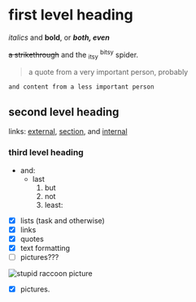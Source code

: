 # first level heading
*italics* and **bold**, or ***both, even***

~~a strikethrough~~ and the <sub>itsy</sub> <sup>bitsy</sup> spider.

> a quote from a very important person, probably

```
and content from a less important person
```
## second level heading
links: [external](https://www.youtube.com/watch?v=dQw4w9WgXcQ), [section](#first-level-heading), and [internal](rick.md)
### third level heading
- and:
  - last
    1. but
    2. not
    3. least:
- [x] lists (task and otherwise)
- [x] links
- [x] quotes
- [x] text formatting
- [ ] pictures???

![stupid raccoon picture](https://github.com/yue-hua-x/cse110_lab1/assets/146787492/adc2a2eb-c9a2-4822-96fb-220483206571)
- [x] pictures.
